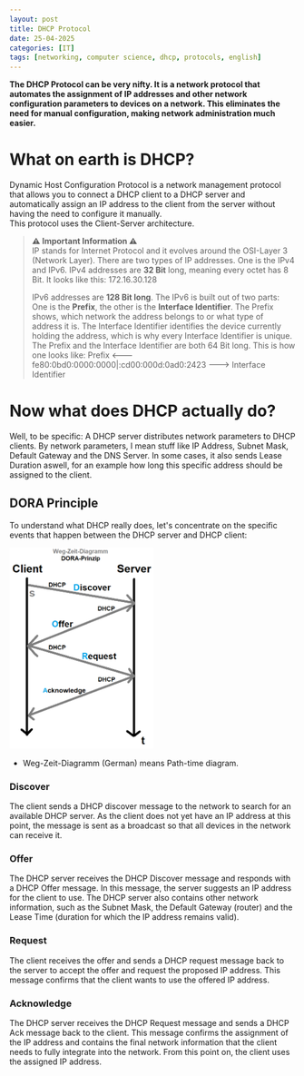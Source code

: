```yaml
---
layout: post
title: DHCP Protocol
date: 25-04-2025
categories: [IT]
tags: [networking, computer science, dhcp, protocols, english]
---
```


<b>The DHCP Protocol can be very nifty. It is a network protocol that automates the assignment of IP addresses and other network configuration parameters to devices on a network. This eliminates the need for manual configuration, making network administration much easier.</b>

# What on earth is DHCP?
Dynamic Host Configuration Protocol is a network management protocol that allows you to connect a DHCP client to a DHCP server and automatically assign an IP address to the client from the server without having the need to configure it manually.<br>
This protocol uses the Client-Server architecture.

> **⚠ Important Information ⚠**<br>
> IP stands for Internet Protocol and it evolves around the OSI-Layer 3 (Network Layer).
> There are two types of IP addresses. One is the IPv4 and IPv6. IPv4 addresses are **32 Bit** long, meaning every octet has 8 Bit. It looks like this: 172.16.30.128
> 
> IPv6 addresses are **128 Bit long**. The IPv6 is built out of two parts: One is the **Prefix**, the other is the **Interface Identifier**. The Prefix shows, which network the address belongs to or what type of address it is. The Interface Identifier identifies the device currently holding the address, which is why every Interface Identifier is unique. The Prefix and the Interface Identifier are both 64 Bit long. This is how one looks like:  Prefix <--- fe80:0bd0:0000:0000|:cd00:000d:0ad0:2423 ---> Interface Identifier

# Now what does DHCP actually do?
Well, to be specific: A DHCP server distributes network parameters to DHCP clients. By network parameters, I mean stuff like IP Address, Subnet Mask, Default Gateway and the DNS Server. In some cases, it also sends Lease Duration aswell, for an example how long this specific address should be assigned to the client.

## DORA Principle
To understand what DHCP really does, let's concentrate on the specific events that happen between the DHCP server and DHCP client:<br>

<img src="_assets/Dora_Principle.png" width="254" height="354"><br>

- Weg-Zeit-Diagramm (German) means Path-time diagram.

### Discover
The client sends a DHCP discover message to the network to search for an available DHCP server. As the client does not yet have an IP address at this point, the message is sent as a broadcast so that all devices in the network can receive it.

### Offer
The DHCP server receives the DHCP Discover message and responds with a DHCP Offer message. In this message, the server suggests an IP address for the client to use. The DHCP server also contains other network information, such as the Subnet Mask, the Default Gateway (router) and the Lease Time (duration for which the IP address remains valid).

### Request
The client receives the offer and sends a DHCP request message back to the server to accept the offer and request the proposed IP address. This message confirms that the client wants to use the offered IP address.

### Acknowledge
The DHCP server receives the DHCP Request message and sends a DHCP Ack message back to the client. This message confirms the assignment of the IP address and contains the final network information that the client needs to fully integrate into the network. From this point on, the client uses the assigned IP address.